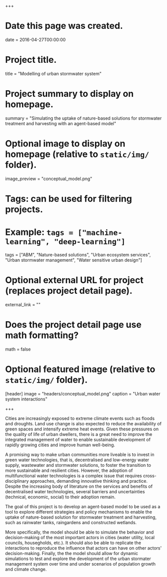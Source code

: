 +++
# Date this page was created.
date = 2016-04-27T00:00:00

# Project title.
title = "Modelling of urban stormwater system"

# Project summary to display on homepage.
summary = "Simulating the uptake of nature-based solutions for stormwater treatment and harvesting with an agent-based model"

# Optional image to display on homepage (relative to `static/img/` folder).
image_preview = "conceptual_model.png"

# Tags: can be used for filtering projects.
# Example: `tags = ["machine-learning", "deep-learning"]`
tags = ["ABM", "Nature-based solutions", "Urban ecosystem services", "Urban stormwater management", "Water sensitive urban design"]

# Optional external URL for project (replaces project detail page).
external_link = ""

# Does the project detail page use math formatting?
math = false

# Optional featured image (relative to `static/img/` folder).
[header]
image = "headers/conceptual_model.png"
caption = "Urban water system interactions"

+++

Cities are increasingly exposed to extreme climate events such as floods and droughts. Land use change is also expected to reduce the availability of green spaces and intensify extreme heat events. Given these pressures on the quality of life of urban dwellers, there is a great need to improve the integrated management of water to enable sustainable development of rapidly growing cities and improve human well-being. 

A promising way to make urban communities more liveable is to invest in green water technologies, that is, decentralised and low-energy water supply, wastewater and stormwater solutions, to foster the transition to more sustainable and resilient cities. However, the adoption of multifunctional water technologies is a complex issue that requires cross-disciplinary approaches, demanding innovative thinking and practice. Despite the increasing body of literature on the services and benefits of decentralised water technologies, several barriers and uncertainties (technical, economic, social) to their adoption remain. 

The goal of this project is to develop an agent-based model to be used as a tool to explore different strategies and policy mechanisms to enable the uptake of nature-based solution for stormwater treatment and harvesting, such as rainwater tanks, raingardens and constructed wetlands.

More specifically, the model should be able to simulate the behavior and decision-making of the most important actors in cities (water utility, local councils, housegholds, etc.). It should also be able to replicate the interactions to reproduce the influence that actors can have on other actors' decision-making. Finally, the the model should allow for dynamic simulations to test and explore the development of the urban stormater management system over time and under scenarios of population growth and climate change.
